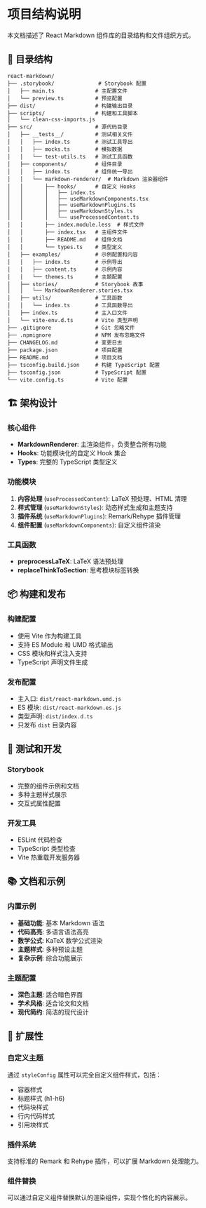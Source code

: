 # 项目结构说明

本文档描述了 React Markdown 组件库的目录结构和文件组织方式。

## 📁 目录结构

```
react-markdown/
├── .storybook/              # Storybook 配置
│   ├── main.ts             # 主配置文件
│   └── preview.ts          # 预览配置
├── dist/                   # 构建输出目录
├── scripts/                # 构建和工具脚本
│   └── clean-css-imports.js
├── src/                    # 源代码目录
│   ├── __tests__/          # 测试相关文件
│   │   ├── index.ts        # 测试工具导出
│   │   ├── mocks.ts        # 模拟数据
│   │   └── test-utils.ts   # 测试工具函数
│   ├── components/         # 组件目录
│   │   ├── index.ts        # 组件统一导出
│   │   └── markdown-renderer/  # Markdown 渲染器组件
│   │       ├── hooks/      # 自定义 Hooks
│   │       │   ├── index.ts
│   │       │   ├── useMarkdownComponents.tsx
│   │       │   ├── useMarkdownPlugins.ts
│   │       │   ├── useMarkdownStyles.ts
│   │       │   └── useProcessedContent.ts
│   │       ├── index.module.less  # 样式文件
│   │       ├── index.tsx   # 主组件文件
│   │       ├── README.md   # 组件文档
│   │       └── types.ts    # 类型定义
│   ├── examples/           # 示例配置和内容
│   │   ├── index.ts        # 示例导出
│   │   ├── content.ts      # 示例内容
│   │   └── themes.ts       # 主题配置
│   ├── stories/            # Storybook 故事
│   │   └── MarkdownRenderer.stories.tsx
│   ├── utils/              # 工具函数
│   │   └── index.ts        # 工具函数导出
│   ├── index.ts            # 主入口文件
│   └── vite-env.d.ts       # Vite 类型声明
├── .gitignore              # Git 忽略文件
├── .npmignore              # NPM 发布忽略文件
├── CHANGELOG.md            # 变更日志
├── package.json            # 项目配置
├── README.md               # 项目文档
├── tsconfig.build.json     # 构建 TypeScript 配置
├── tsconfig.json           # TypeScript 配置
└── vite.config.ts          # Vite 配置
```

## 🏗️ 架构设计

### 核心组件
- **MarkdownRenderer**: 主渲染组件，负责整合所有功能
- **Hooks**: 功能模块化的自定义 Hook 集合
- **Types**: 完整的 TypeScript 类型定义

### 功能模块
1. **内容处理** (`useProcessedContent`): LaTeX 预处理、HTML 清理
2. **样式管理** (`useMarkdownStyles`): 动态样式生成和主题支持
3. **插件系统** (`useMarkdownPlugins`): Remark/Rehype 插件管理
4. **组件配置** (`useMarkdownComponents`): 自定义组件渲染

### 工具函数
- **preprocessLaTeX**: LaTeX 语法预处理
- **replaceThinkToSection**: 思考模块标签转换

## 📦 构建和发布

### 构建配置
- 使用 Vite 作为构建工具
- 支持 ES Module 和 UMD 格式输出
- CSS 模块和样式注入支持
- TypeScript 声明文件生成

### 发布配置
- 主入口: `dist/react-markdown.umd.js`
- ES 模块: `dist/react-markdown.es.js`
- 类型声明: `dist/index.d.ts`
- 只发布 `dist` 目录内容

## 🧪 测试和开发

### Storybook
- 完整的组件示例和文档
- 多种主题样式展示
- 交互式属性配置

### 开发工具
- ESLint 代码检查
- TypeScript 类型检查
- Vite 热重载开发服务器

## 📚 文档和示例

### 内置示例
- **基础功能**: 基本 Markdown 语法
- **代码高亮**: 多语言语法高亮
- **数学公式**: KaTeX 数学公式渲染
- **主题样式**: 多种预设主题
- **复杂示例**: 综合功能展示

### 主题配置
- **深色主题**: 适合暗色界面
- **学术风格**: 适合论文和文档
- **现代简约**: 简洁的现代设计

## 🔧 扩展性

### 自定义主题
通过 `styleConfig` 属性可以完全自定义组件样式，包括：
- 容器样式
- 标题样式 (h1-h6)
- 代码块样式
- 行内代码样式
- 引用块样式

### 插件系统
支持标准的 Remark 和 Rehype 插件，可以扩展 Markdown 处理能力。

### 组件替换
可以通过自定义组件替换默认的渲染组件，实现个性化的内容展示。 